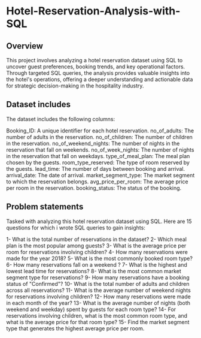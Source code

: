# Hotel-Reservation-Analysis-with-SQL
## Overview
This project involves analyzing a hotel reservation dataset using SQL to uncover guest preferences, booking trends, and key operational factors. Through targeted SQL queries, the analysis provides valuable insights into the hotel's operations, offering a deeper understanding and actionable data for strategic decision-making in the hospitality industry.
## Dataset includes 
The dataset includes the following columns:

Booking_ID: A unique identifier for each hotel reservation.
no_of_adults: The number of adults in the reservation.
no_of_children: The number of children in the reservation.
no_of_weekend_nights: The number of nights in the reservation that fall on weekends.
no_of_week_nights: The number of nights in the reservation that fall on weekdays.
type_of_meal_plan: The meal plan chosen by the guests.
room_type_reserved: The type of room reserved by the guests.
lead_time: The number of days between booking and arrival.
arrival_date: The date of arrival.
market_segment_type: The market segment to which the reservation belongs.
avg_price_per_room: The average price per room in the reservation.
booking_status: The status of the booking.
## Problem statements
Tasked with analyzing this hotel reservation dataset using SQL. Here are 15 questions for which i wrote SQL queries to gain insights:

1- What is the total number of reservations in the dataset?
2- Which meal plan is the most popular among guests?
3- What is the average price per room for reservations involving children?
4- How many reservations were made for the year 2018?
5- What is the most commonly booked room type?
6- How many reservations fall on a weekend ?
7- What is the highest and lowest lead time for reservations?
8- What is the most common market segment type for reservations?
9- How many reservations have a booking status of "Confirmed"?
10- What is the total number of adults and children across all reservations?
11- What is the average number of weekend nights for reservations involving children?
12- How many reservations were made in each month of the year?
13- What is the average number of nights (both weekend and weekday) spent by guests for each room type?
14- For reservations involving children, what is the most common room type, and what is the average price for that room type?
15- Find the market segment type that generates the highest average price per room.
